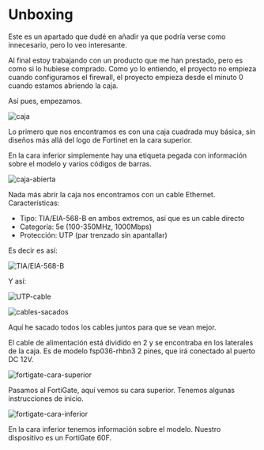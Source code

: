 # Unboxing

Este es un apartado que dudé en añadir ya que podría verse como innecesario, pero lo veo interesante.

Al final estoy trabajando con un producto que me han prestado, pero es como si lo hubiese comprado. Como yo lo entiendo, el proyecto no empieza cuando configuramos el firewall, el proyecto empieza desde el minuto 0 cuando estamos abriendo la caja.

Así pues, empezamos.

![caja](images/caja.jpeg)

Lo primero que nos encontramos es con una caja cuadrada muy básica, sin diseños más allá del logo de Fortinet en la cara superior.

En la cara inferior simplemente hay una etiqueta pegada con información sobre el modelo y varios códigos de barras.

![caja-abierta](images/caja-abierta.jpeg)

Nada más abrir la caja nos encontramos con un cable Ethernet. Características:

- Tipo: TIA/EIA-568-B en ambos extremos, así que es un cable directo
- Categoría: 5e (100-350MHz, 1000Mbps)
- Protección: UTP (par trenzado sin apantallar)

Es decir es así:

![TIA/EIA-568-B](images/RJ-45_TIA-568B_Right.png)

Y así:

![UTP-cable](images/UTP-cable.jpg)

![cables-sacados](images/cables-sacados.jpeg)

Aquí he sacado todos los cables juntos para que se vean mejor.

El cable de alimentación está dividido en 2 y se encontraba en los laterales de la caja. Es de modelo fsp036-rhbn3 2 pines, que irá conectado al puerto DC 12V.

![fortigate-cara-superior](images/fortigate-cara-superior.jpeg)

Pasamos al FortiGate, aquí vemos su cara superior. Tenemos algunas instrucciones de inicio.

![fortigate-cara-inferior](images/fortigate-cara-inferior.jpeg)

En la cara inferior tenemos información sobre el modelo. Nuestro dispositivo es un FortiGate 60F.

